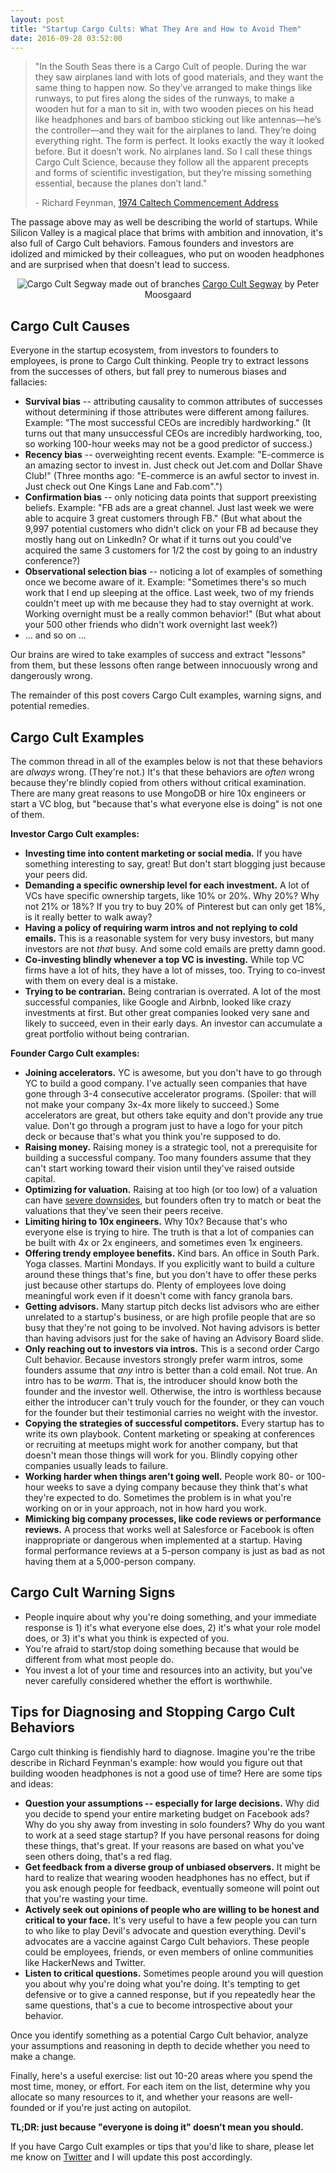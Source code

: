 ```yaml
---
layout: post
title: "Startup Cargo Cults: What They Are and How to Avoid Them"
date: 2016-09-28 03:52:00
---
```


> "In the South Seas there is a Cargo Cult of people. During the war they saw airplanes land with lots of good materials, and they want the same thing to happen now. So they’ve arranged to make things like runways, to put fires along the sides of the runways, to make a wooden hut for a man to sit in, with two wooden pieces on his head like headphones and bars of bamboo sticking out like antennas—he’s the controller—and they wait for the airplanes to land. They’re doing everything right. The form is perfect. It looks exactly the way it looked before. But it doesn’t work. No airplanes land. So I call these things Cargo Cult Science, because they follow all the apparent precepts and forms of scientific investigation, but they’re missing something essential, because the planes don’t land." 
> 
> \- Richard Feynman, <a href="http://calteches.library.caltech.edu/51/2/CargoCult.htm" target="_blank">1974 Caltech Commencement Address </a>

The passage above may as well be describing the world of startups. While Silicon Valley is a magical place that brims with ambition and innovation, it's also full of Cargo Cult behaviors. Famous founders and investors are idolized and mimicked by their colleagues, who put on wooden headphones and are surprised when that doesn't lead to success.

<center>
<img src="{{ site.url }}public/img/segway.jpg" alt="Cargo Cult Segway made out of branches">
<a href="https://www.flickr.com/photos/arselectronica/20456462706/" target="_blank">Cargo Cult Segway</a> by Peter Moosgaard
</center>

## Cargo Cult Causes
Everyone in the startup ecosystem, from investors to founders to employees, is prone to Cargo Cult thinking. People try to extract lessons from the successes of others, but fall prey to numerous biases and fallacies:

* **Survival bias** -- attributing causality to common attributes of successes without determining if those attributes were different among failures. Example: "The most successful CEOs are incredibly hardworking." (It turns out that many unsuccessful CEOs are incredibly hardworking, too, so working 100-hour weeks may not be a good predictor of success.)
* **Recency bias** -- overweighting recent events. Example: "E-commerce is an amazing sector to invest in. Just check out Jet.com and Dollar Shave Club!" (Three months ago: "E-commerce is an awful sector to invest in. Just check out One Kings Lane and Fab.com".")
* **Confirmation bias** -- only noticing data points that support preexisting beliefs. Example: "FB ads are a great channel. Just last week we were able to acquire 3 great customers through FB." (But what about the 9,997 potential customers who didn't click on your FB ad because they mostly hang out on LinkedIn? Or what if it turns out you could've acquired the same 3 customers for 1/2 the cost by going to an industry conference?)
* **Observational selection bias** -- noticing a lot of examples of something once we become aware of it. Example: "Sometimes there's so much work that I end up sleeping at the office. Last week, two of my friends couldn't meet up with me because they had to stay overnight at work. Working overnight must be a really common behavior!" (But what about your 500 other friends who didn't work overnight last week?)
* ... and so on ...

Our brains are wired to take examples of success and extract "lessons" from them, but these lessons often range between innocuously wrong and dangerously wrong.

The remainder of this post covers Cargo Cult examples, warning signs, and potential remedies.

## Cargo Cult Examples

The common thread in all of the examples below is not that these behaviors are _always_ wrong. (They're not.) It's that these behaviors are _often_ wrong because they're blindly copied from others without critical examination. There are many great reasons to use MongoDB or hire 10x engineers or start a VC blog, but "because that's what everyone else is doing" is not one of them.

**Investor Cargo Cult examples:**

* **Investing time into content marketing or social media.** If you have something interesting to say, great! But don't start blogging just because your peers did.
* **Demanding a specific ownership level for each investment.** A lot of VCs have specific ownership targets, like 10% or 20%. Why 20%? Why not 21% or 18%? If you try to buy 20% of Pinterest but can only get 18%, is it really better to walk away?
* **Having a policy of requiring warm intros and not replying to cold emails.** This is a reasonable system for very busy investors, but many investors are not _that_ busy. And some cold emails are pretty damn good.
* **Co-investing blindly whenever a top VC is investing.** While top VC firms have a lot of hits, they have a lot of misses, too. Trying to co-invest with them on every deal is a mistake.
* **Trying to be contrarian.** Being contrarian is overrated. A lot of the most successful companies, like Google and Airbnb, looked like crazy investments at first. But other great companies looked very sane and likely to succeed, even in their early days. An investor can accumulate a great portfolio without being contrarian.

**Founder Cargo Cult examples:**

* **Joining accelerators.** YC is awesome, but you don't have to go through YC to build a good company. I've actually seen companies that have gone through 3-4 consecutive accelerator programs. (Spoiler: that will not make your company 3x-4x more likely to succeed.) Some accelerators are great, but others take equity and don't provide any true value. Don't go through a program just to have a logo for your pitch deck or because that's what you think you're supposed to do.
* **Raising money.** Raising money is a strategic tool, not a prerequisite for building a successful company. Too many founders assume that they can't start working toward their vision until they've raised outside capital.
* **Optimizing for valuation.** Raising at too high (or too low) of a valuation can have <a href="http://codingvc.com/the-goldilocks-principle-of-startup-valuations/" target="_blank">severe downsides</a>, but founders often try to match or beat the valuations that they've seen their peers receive.
* **Limiting hiring to 10x engineers.** Why 10x? Because that's who everyone else is trying to hire. The truth is that a lot of companies can be built with 4x or 2x engineers, and sometimes even 1x engineers.
* **Offering trendy employee benefits.** Kind bars. An office in South Park. Yoga classes. Martini Mondays. If you explicitly want to build a culture around these things that's fine, but you don't have to offer these perks just because other startups do. Plenty of employees love doing meaningful work even if it doesn't come with fancy granola bars.
* **Getting advisors.** Many startup pitch decks list advisors who are either unrelated to a startup's business, or are high profile people that are so busy that they're not going to be involved. Not having advisors is better than having advisors just for the sake of having an Advisory Board slide.
* **Only reaching out to investors via intros.** This is a second order Cargo Cult behavior. Because investors strongly prefer warm intros, some founders assume that *any* intro is better than a cold email. Not true. An intro has to be _warm_. That is, the introducer should know both the founder and the investor well. Otherwise, the intro is worthless because either the introducer can't truly vouch for the founder, or they can vouch for the founder but their testimonial carries no weight with the investor.
* **Copying the strategies of successful competitors.** Every startup has to write its own playbook. Content marketing or speaking at conferences or recruiting at meetups might work for another company, but that doesn't mean those things will work for you. Blindly copying other companies usually leads to failure.
* **Working harder when things aren't going well.** People work 80- or 100-hour weeks to save a dying company because they think that's what they're expected to do. Sometimes the problem is in what you're working on or in your approach, not in how hard you work.
* **Mimicking big company processes, like code reviews or performance reviews.** A process that works well at Salesforce or Facebook is often inappropriate or dangerous when implemented at a startup. Having formal performance reviews at a 5-person company is just as bad as not having them at a 5,000-person company.


## Cargo Cult Warning Signs

* People inquire about why you're doing something, and your immediate response is 1) it's what everyone else does, 2) it's what your role model does, or 3) it's what you think is expected of you.
* You're afraid to start/stop doing something because that would be different from what most people do.
* You invest a lot of your time and resources into an activity, but you've never carefully considered whether the effort is worthwhile.

## Tips for Diagnosing and Stopping Cargo Cult Behaviors

Cargo cult thinking is fiendishly hard to diagnose. Imagine you're the tribe describe in Richard Feynman's example: how would you figure out that building wooden headphones is not a good use of time? Here are some tips and ideas:

* **Question your assumptions -- especially for large decisions.** Why did you decide to spend your entire marketing budget on Facebook ads? Why do you shy away from investing in solo founders? Why do you want to work at a seed stage startup? If you have personal reasons for doing these things, that's great. If your reasons are based on what you've seen others doing, that's a red flag.
* **Get feedback from a diverse group of unbiased observers.** It might be hard to realize that wearing wooden headphones has no effect, but if you ask enough people for feedback, eventually someone will point out that you're wasting your time.
* **Actively seek out opinions of people who are willing to be honest and critical to your face.** It's very useful to have a few people you can turn to who like to play Devil's advocate and question everything. Devil's advocates are a vaccine against Cargo Cult behaviors. These people could be employees, friends, or even members of online communities like HackerNews and Twitter.
* **Listen to critical questions.** Sometimes people around you will question you about why you're doing what you're doing. It's tempting to get defensive or to give a canned response, but if you repeatedly hear the same questions, that's a cue to become introspective about your behavior.

Once you identify something as a potential Cargo Cult behavior, analyze your assumptions and reasoning in depth to decide whether you need to make a change.

Finally, here's a useful exercise: list out 10-20 areas where you spend the most time, money, or effort. For each item on the list, determine why you allocate so many resources to it, and whether your reasons are well-founded or if you're just acting on autopilot.

**TL;DR: just because "everyone is doing it" doesn't mean you should.**

If you have Cargo Cult examples or tips that you'd like to share, please let me know on <a href="https://twitter.com/lpolovets" target="_blank">Twitter</a> and I will update this post accordingly.
